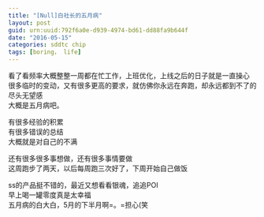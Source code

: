 ```yaml
---
title: "[Null]白社长的五月病"
layout: post
guid: urn:uuid:792f6a0e-d939-4974-bd61-dd88fa9b644f
date: "2016-05-15"
categories: sddtc chip
tags: [boring， life]
---
```


看了看频率大概整整一周都在忙工作，上班优化，上线之后的日子就是一直操心  
很多临时的变动，又有很多更高的要求，就仿佛你永远在奔跑，却永远都到不了的尽头无望感  
大概是五月病吧。  

有很多经验的积累  
有很多错误的总结  
大概就是对自己的不满  

还有很多很多事想做，还有很多事情要做  
这周跑步了两天，以后每周跑三次好了，下周开始自己做饭  

ss的产品挺不错的，最近又想看看银魂，追追POI  
早上喝一罐零度真是太幸福  
五月病的白大白，5月的下半月啊=。=担心(笑  

